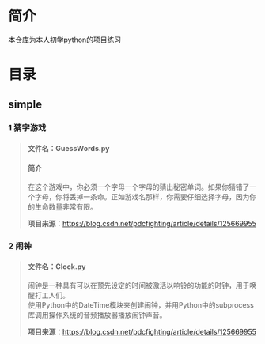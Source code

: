 # 简介  
本仓库为本人初学python的项目练习  
# 目录  
## simple  
### 1 猜字游戏  
>#### 文件名：GuessWords.py  
>#### 简介  
>在这个游戏中，你必须一个字母一个字母的猜出秘密单词。如果你猜错了一个字母，你将丢掉一条命。正如游戏名那样，你需要仔细选择字母，因为你的生命数量非常有限。
>
>**项目来源**：https://blog.csdn.net/pdcfighting/article/details/125669955

### 2 闹钟
>#### 文件名：Clock.py
>闹钟是一种具有可以在预先设定的时间被激活以响铃的功能的时钟，用于唤醒打工人们。  
>使用Python中的DateTime模块来创建闹钟，并用Python中的subprocess库调用操作系统的音频播放器播放闹钟声音。
> 
>**项目来源**：https://blog.csdn.net/pdcfighting/article/details/125669955
